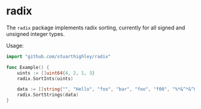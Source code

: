 # radix

The `radix` package implements radix sorting, currently for all signed and unsigned integer types.

Usage:

```go
import "github.com/stuarthighley/radix"

func Example() {
	uints := []uint64{4, 2, 1, 3}
	radix.SortInts(uints)

	data := []string{"", "Hello", "foo", "bar", "foo", "f00", "%*&^*&^&", "***"}
	radix.SortStrings(data)
}
```
